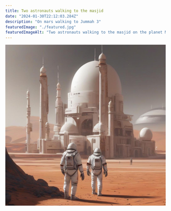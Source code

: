 ```yaml
---
title: Two astronauts walking to the masjid
date: "2024-01-30T22:12:03.284Z"
description: "On mars walking to Jummah 3"
featuredImage: "./featured.jpg"
featuredImageAlt: "Two astronauts walking to the masjid on the planet Mars. Drawing generated by artificial intelligence."
---
```


![Astronaut on mars walking to jummah](./featured.jpg)